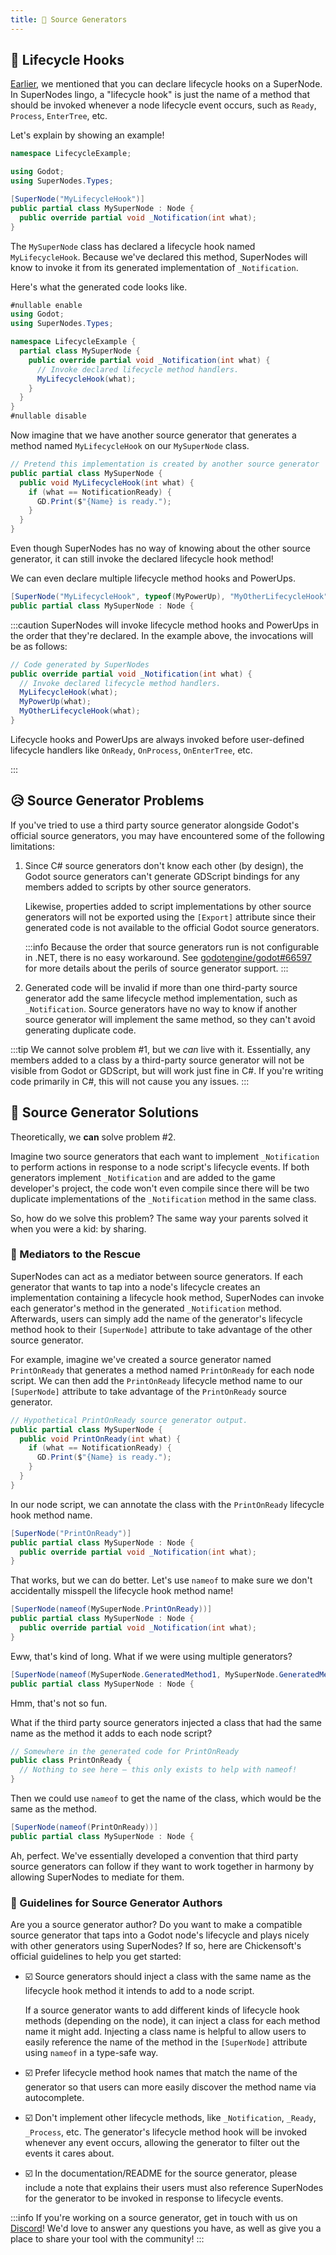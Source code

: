 ```yaml
---
title: 🤖 Source Generators
---
```


## 🔄 Lifecycle Hooks

[Earlier][SuperNodes], we mentioned that you can declare lifecycle hooks on a SuperNode. In SuperNodes lingo, a "lifecycle hook" is just the name of a method that should be invoked whenever a node lifecycle event occurs, such as `Ready`, `Process`, `EnterTree`, etc.

Let's explain by showing an example!

```csharp
namespace LifecycleExample;

using Godot;
using SuperNodes.Types;

[SuperNode("MyLifecycleHook")]
public partial class MySuperNode : Node {
  public override partial void _Notification(int what);
}
```

The `MySuperNode` class has declared a lifecycle hook named `MyLifecycleHook`. Because we've declared this method, SuperNodes will know to invoke it from its generated implementation of `_Notification`.

Here's what the generated code looks like.

```csharp
#nullable enable
using Godot;
using SuperNodes.Types;

namespace LifecycleExample {
  partial class MySuperNode {
    public override partial void _Notification(int what) {
      // Invoke declared lifecycle method handlers.
      MyLifecycleHook(what);
    }
  }
}
#nullable disable
```

Now imagine that we have another source generator that generates a method named `MyLifecycleHook` on our `MySuperNode` class.

```csharp
// Pretend this implementation is created by another source generator
public partial class MySuperNode {
  public void MyLifecycleHook(int what) {
    if (what == NotificationReady) {
      GD.Print($"{Name} is ready.");
    }
  }
}
```

Even though SuperNodes has no way of knowing about the other source generator, it can still invoke the declared lifecycle hook method!

We can even declare multiple lifecycle method hooks and PowerUps.

```csharp
[SuperNode("MyLifecycleHook", typeof(MyPowerUp), "MyOtherLifecycleHook")]
public partial class MySuperNode : Node {
```

:::caution
SuperNodes will invoke lifecycle method hooks and PowerUps in the order that they're declared. In the example above, the invocations will be as follows:

```csharp
// Code generated by SuperNodes
public override partial void _Notification(int what) {
  // Invoke declared lifecycle method handlers.
  MyLifecycleHook(what);
  MyPowerUp(what);
  MyOtherLifecycleHook(what);
}
```

Lifecycle hooks and PowerUps are always invoked before user-defined lifecycle handlers like `OnReady`, `OnProcess`, `OnEnterTree`, etc.

:::

## 😥 Source Generator Problems

If you've tried to use a third party source generator alongside Godot's official source generators, you may have encountered some of the following limitations:

1. Since C# source generators don't know each other (by design), the Godot source generators can't generate GDScript bindings for any members added to scripts by other source generators.

   Likewise, properties added to script implementations by other source generators will not be exported using the `[Export]` attribute since their generated code is not available to the official Godot source generators.

   :::info
   Because the order that source generators run is not configurable in .NET, there is no easy workaround. See [godotengine/godot#66597][generator-problems] for more details about the perils of source generator support.
   :::

2. Generated code will be invalid if more than one third-party source generator add the same lifecycle method implementation, such as `_Notification`. Source generators have no way to know if another source generator will implement the same method, so they can't avoid generating duplicate code.

:::tip
We cannot solve problem #1, but we _can_ live with it. Essentially, any members added to a class by a third-party source generator will not be visible from Godot or GDScript, but will work just fine in C#. If you're writing code primarily in C#, this will not cause you any issues.
:::

## 💖 Source Generator Solutions

Theoretically, we **can** solve problem #2.

Imagine two source generators that each want to implement `_Notification` to perform actions in response to a node script's lifecycle events. If both generators implement `_Notification` and are added to the game developer's project, the code won't even compile since there will be two duplicate implementations of the `_Notification` method in the same class.

So, how do we solve this problem? The same way your parents solved it when you were a kid: by sharing.

### 🙋 Mediators to the Rescue

SuperNodes can act as a mediator between source generators. If each generator that wants to tap into a node's lifecycle creates an implementation containing a lifecycle hook method, SuperNodes can invoke each generator's method in the generated `_Notification` method. Afterwards, users can simply add the name of the generator's lifecycle method hook to their `[SuperNode]` attribute to take advantage of the other source generator.

For example, imagine we've created a source generator named `PrintOnReady` that generates a method named `PrintOnReady` for each node script. We can then add the `PrintOnReady` lifecycle method name to our `[SuperNode]` attribute to take advantage of the `PrintOnReady` source generator.

```csharp
// Hypothetical PrintOnReady source generator output.
public partial class MySuperNode {
  public void PrintOnReady(int what) {
    if (what == NotificationReady) {
      GD.Print($"{Name} is ready.");
    }
  }
}
```

In our node script, we can annotate the class with the `PrintOnReady` lifecycle hook method name.

```csharp
[SuperNode("PrintOnReady")]
public partial class MySuperNode : Node {
  public override partial void _Notification(int what);
}
```

That works, but we can do better. Let's use `nameof` to make sure we don't accidentally misspell the lifecycle hook method name!

```csharp
[SuperNode(nameof(MySuperNode.PrintOnReady))]
public partial class MySuperNode : Node {
  public override partial void _Notification(int what);
}
```

Eww, that's kind of long. What if we were using multiple generators?

```csharp
[SuperNode(nameof(MySuperNode.GeneratedMethod1, MySuperNode.GeneratedMethod2))]
public partial class MySuperNode : Node {
```

Hmm, that's not so fun.

What if the third party source generators injected a class that had the same name as the method it adds to each node script?

```csharp
// Somewhere in the generated code for PrintOnReady
public class PrintOnReady {
  // Nothing to see here — this only exists to help with nameof!
}
```

Then we could use `nameof` to get the name of the class, which would be the same as the method.

```csharp
[SuperNode(nameof(PrintOnReady))]
public partial class MySuperNode : Node {
```

Ah, perfect. We've essentially developed a convention that third party source generators can follow if they want to work together in harmony by allowing SuperNodes to mediate for them.

### 🏪 Guidelines for Source Generator Authors

Are you a source generator author? Do you want to make a compatible source generator that taps into a Godot node's lifecycle and plays nicely with other generators using SuperNodes? If so, here are Chickensoft's official guidelines to help you get started:

- ☑️ Source generators should inject a class with the same name as the lifecycle hook method it intends to add to a node script.

  If a source generator wants to add different kinds of lifecycle hook methods (depending on the node), it can inject a class for each method name it might add. Injecting a class name is helpful to allow users to easily reference the name of the method in the `[SuperNode]` attribute using `nameof` in a type-safe way.

- ☑️ Prefer lifecycle method hook names that match the name of the generator so that users can more easily discover the method name via autocomplete.

- ☑️ Don't implement other lifecycle methods, like `_Notification`, `_Ready`, `_Process`, etc. The generator's lifecycle method hook will be invoked whenever any event occurs, allowing the generator to filter out the events it cares about.

- ☑️ In the documentation/README for the source generator, please include a note that explains their users must also reference SuperNodes for the generator to be invoked in response to lifecycle events.

:::info
If you're working on a source generator, get in touch with us on [Discord][discord]! We'd love to answer any questions you have, as well as give you a place to share your tool with the community!
:::

[SuperNodes]: ./
[generator-problems]: https://github.com/godotengine/godot/issues/66597
[discord]: https://discord.gg/gSjaPgMmYW
